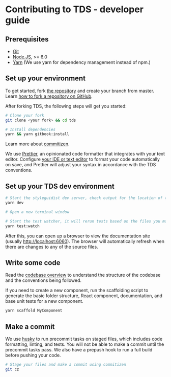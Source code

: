 # Contributing to TDS - developer guide

## Prerequisites

* [Git](https://git-scm.com/)
* [Node.JS](https://nodejs.org), >= 6.0
* [Yarn](https://yarnpkg.com) (We use yarn for dependency management instead of npm.)

## Set up your environment

To get started, fork [the repository](https://github.com/telusdigital/tds) and create your branch from master.  
Learn [how to fork a repository on GitHub](https://help.github.com/articles/fork-a-repo/).

After forking TDS, the following steps will get you started:

```bash
# Clone your fork
git clone <your fork> && cd tds

# Install dependencies
yarn && yarn gitbook:install
```

Learn more about [commitizen](https://github.com/commitizen/cz-cli).

We use [Prettier](https://prettier.io/), an opinionated code formatter that integrates with your text editor. Configure [your
IDE or text editor](https://prettier.io/docs/en/editors.html) to format your code automatically on save, and Prettier will
adjust your syntax in accordance with the TDS conventions.

## Set up your TDS dev environment

```bash
# Start the styleguidist dev server, check output for the location of the docs
yarn dev

# Open a new terminal window

# Start the test watcher, it will rerun tests based on the files you modify
yarn test:watch
```

After this, you can open up a browser to view the documentation site (usually <http://localhost:6060>). The browser will
automatically refresh when there are changes to any of the source files.

## Write some code

Read the [codebase overview](./codebase-overview.md) to understand the structure of the codebase and the conventions being followed.

If you need to create a new component, run the scaffolding script to generate the basic folder structure, React component,
documentation, and base unit tests for a new component.

```bash
yarn scaffold MyComponent
```

## Make a commit

We use [husky](https://github.com/typicode/husky) to run precommit tasks on staged files, which includes code formatting, linting, and tests.
You will not be able to make a commit until the precommit tasks pass. We also have a prepush hook to run a full build before pushing your code.

```bash
# Stage your files and make a commit using commitizen
git cz
```

